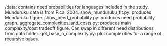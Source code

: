 /data: contains need probabilities for languages included in the study. Munduruku data is from Pica, 2004.
show_munduruku_fit.py: produces Munduruku figure.
show_need_probability.py: produces need probability graph.
aggregate_complexities_and_costs.py: produces main complexity/cost tradeoff figure. Can swap in different need distributions from data folder.
get_base_n_complexity.py: plot complexities for a range of recursive bases.
